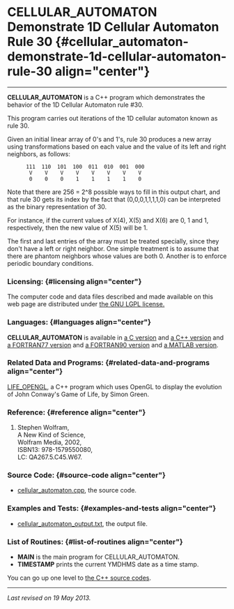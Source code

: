 CELLULAR\_AUTOMATON\
Demonstrate 1D Cellular Automaton Rule 30 {#cellular_automaton-demonstrate-1d-cellular-automaton-rule-30 align="center"}
=========================================

------------------------------------------------------------------------

**CELLULAR\_AUTOMATON** is a C++ program which demonstrates the behavior
of the 1D Cellular Automaton rule \#30.

This program carries out iterations of the 1D cellular automaton known
as rule 30.

Given an initial linear array of 0's and 1's, rule 30 produces a new
array using transformations based on each value and the value of its
left and right neighbors, as follows:

          111  110  101  100  011  010  001  000
           V    V    V    V    V    V    V    V
           0    0    0    1    1    1    1    0     
          

Note that there are 256 = 2\^8 possible ways to fill in this output
chart, and that rule 30 gets its index by the fact that
(0,0,0,1,1,1,1,0) can be interpreted as the binary representation of 30.

For instance, if the current values of X(4), X(5) and X(6) are 0, 1 and
1, respectively, then the new value of X(5) will be 1.

The first and last entries of the array must be treated specially, since
they don't have a left or right neighbor. One simple treatment is to
assume that there are phantom neighbors whose values are both 0. Another
is to enforce periodic boundary conditions.

### Licensing: {#licensing align="center"}

The computer code and data files described and made available on this
web page are distributed under [the GNU LGPL
license.](../../txt/gnu_lgpl.txt)

### Languages: {#languages align="center"}

**CELLULAR\_AUTOMATON** is available in [a C
version](../../c_src/cellular_automaton/cellular_automaton.md) and [a
C++ version](../../master/cellular_automaton/cellular_automaton.md)
and [a FORTRAN77
version](../../f77_src/cellular_automaton/cellular_automaton.md) and
[a FORTRAN90
version](../../f_src/cellular_automaton/cellular_automaton.md) and [a
MATLAB version](../../m_src/cellular_automaton/cellular_automaton.md).

### Related Data and Programs: {#related-data-and-programs align="center"}

[LIFE\_OPENGL](../../master/life_opengl/life_opengl.md), a C++
program which uses OpenGL to display the evolution of John Conway's Game
of Life, by Simon Green.

### Reference: {#reference align="center"}

1.  Stephen Wolfram,\
    A New Kind of Science,\
    Wolfram Media, 2002,\
    ISBN13: 978-1579550080,\
    LC: QA267.5.C45.W67.

### Source Code: {#source-code align="center"}

-   [cellular\_automaton.cpp](cellular_automaton.cpp), the source code.

### Examples and Tests: {#examples-and-tests align="center"}

-   [cellular\_automaton\_output.txt](cellular_automaton_output.txt),
    the output file.

### List of Routines: {#list-of-routines align="center"}

-   **MAIN** is the main program for CELLULAR\_AUTOMATON.
-   **TIMESTAMP** prints the current YMDHMS date as a time stamp.

You can go up one level to [the C++ source codes](../cpp_src.md).

------------------------------------------------------------------------

*Last revised on 19 May 2013.*
